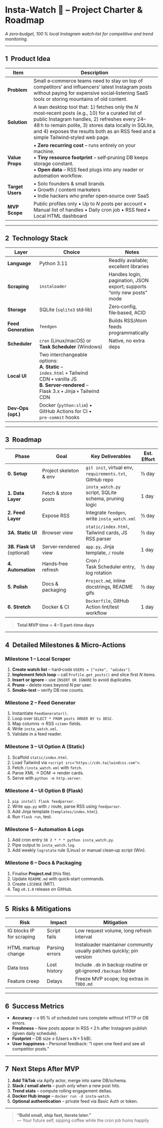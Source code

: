 # Insta‑Watch 📸 – Project Charter & Roadmap
*A zero‑budget, 100 % local Instagram watch‑list for competitive and trend monitoring.*

---

## 1  Product Idea

| Item | Description |
|------|-------------|
| **Problem** | Small e‑commerce teams need to stay on top of competitors’ and influencers’ latest Instagram posts without paying for expensive social‑listening SaaS tools or storing mountains of old content. |
| **Solution** | A lean desktop tool that: 1) fetches only the *N* most‑recent posts (e.g., 10) for a curated list of public Instagram handles, 2) refreshes every 24–48 h to remain polite, 3) stores data locally in SQLite, and 4) exposes the results both as an RSS feed and a simple Tailwind‑styled web page. |
| **Value Props** | • **Zero recurring cost** – runs entirely on your machine. <br>• **Tiny resource footprint** – self‑pruning DB keeps storage constant. <br>• **Open data** – RSS feed plugs into any reader or automation workflow. |
| **Target Users** | • Solo founders & small brands <br>• Growth / content marketers <br>• Indie hackers who prefer open‑source over SaaS |
| **MVP Scope** | Public profiles only • Up to *N* posts per account • Manual list of handles • Daily cron job • RSS feed • Local HTML dashboard |

---

## 2  Technology Stack

| Layer | Choice | Notes |
|-------|--------|-------|
| **Language** | Python 3.11 | Readily available; excellent libraries |
| **Scraping** | `instaloader` | Handles login, pagination, JSON export; supports “only new posts” mode |
| **Storage** | SQLite (`sqlite3` std‑lib) | Zero‑config, file‑based, ACID |
| **Feed Generation** | `feedgen` | Builds RSS/Atom feeds programmatically |
| **Scheduler** | `cron` (Linux/macOS) or **Task Scheduler** (Windows) | Native, no extra deps |
| **Local UI** | Two interchangeable options: <br>**A. Static** – `index.html` + Tailwind CDN + vanilla JS <br>**B. Server‑rendered** – Flask 3.x + Jinja + Tailwind CDN |
| **Dev‑Ops (opt.)** | Docker (`python:slim`) • GitHub Actions for CI • `pre‑commit` hooks |

---

## 3  Roadmap

| Phase | Goal | Key Deliverables | Est. Effort |
|-------|------|------------------|-------------|
| **0. Setup** | Project skeleton & env | `git init`, virtual env, `requirements.txt`, GitHub repo | ½ day |
| **1. Data Layer** | Fetch & store posts | `insta_watch.py` script, SQLite schema, pruning logic | 1 day |
| **2. Feed Layer** | Expose RSS | Integrate `feedgen`, write `insta_watch.xml` | ½ day |
| **3A. Static UI** | Browser view | `static/index.html`, Tailwind cards, JS RSS parser | ½ day |
| **3B. Flask UI** (optional) | Server‑rendered view | `app.py`, Jinja template, `/` route | 1 day |
| **4. Automation** | Hands‑free refresh | Cron / Task Scheduler entry, log rotation | ½ day |
| **5. Polish** | Docs & packaging | `Project.md`, inline docstrings, README gifs | ½ day |
| **6. Stretch** | Docker & CI | `Dockerfile`, GitHub Action lint/test workflow | 1 day |

> **Total MVP time** ≈ **4 – 5 part‑time days**

---

## 4  Detailed Milestones & Micro‑Actions

### Milestone 1 – Local Scraper
1. **Create watch list** – hard‑code `USERS = ["nike", "adidas"]`.
2. **Implement fetch loop** – call `Profile.get_posts()` and slice first *N* items.
3. **Insert or ignore** – use `INSERT OR IGNORE` to avoid duplicates.
4. **Prune** – delete rows beyond *N* per user.
5. **Smoke‑test** – verify DB row counts.

### Milestone 2 – Feed Generator
1. Instantiate `FeedGenerator()`.
2. Loop over `SELECT * FROM posts ORDER BY ts DESC`.
3. Map columns → RSS `<item>` fields.
4. Write `insta_watch.xml`.
5. Validate in a feed reader.

### Milestone 3 – UI Option A (Static)
1. Scaffold `static/index.html`.
2. Load Tailwind via `<script src="https://cdn.tailwindcss.com">`.
3. Fetch `/insta_watch.xml` with `fetch`.
4. Parse XML → DOM → render cards.
5. Serve with `python -m http.server`.

### Milestone 4 – UI Option B (Flask)
1. `pip install flask feedparser`.
2. Write `app.py` with `/` route, parse RSS using `feedparser`.
3. Add Jinja template (`templates/index.html`).
4. Run `flask run`, test.

### Milestone 5 – Automation & Logs
1. Add cron entry `30 2 * * * python insta_watch.py`.
2. Pipe output to `insta_watch.log`.
3. Add weekly `logrotate` rule (Linux) or manual clean‑up script (Win).

### Milestone 6 – Docs & Packaging
1. Finalise **Project.md** (this file).
2. Update `README.md` with quick‑start commands.
3. Create `LICENSE` (MIT).
4. Tag `v0.1.0` release on GitHub.

---

## 5  Risks & Mitigations

| Risk | Impact | Mitigation |
|------|--------|-----------|
| IG blocks IP for scraping | Script fails | Low request volume, long refresh interval |
| HTML markup change | Parsing errors | Instaloader maintainer community usually patches quickly; pin version |
| Data loss | Lost history | Include `.db` in backup routine or git‑ignored `/backups` folder |
| Feature creep | Delays | Freeze MVP scope; log extras in `TODO.md` |

---

## 6  Success Metrics

* **Accuracy** – ≥ 95 % of scheduled runs complete without HTTP or DB errors.
* **Freshness** – New posts appear in RSS < 2 h after Instagram publish (given daily schedule).
* **Footprint** – DB size ≤ (Users × N × 5 kB).  
* **User happiness** – Personal feedback: “I open one feed and see all competitor posts.”

---

## 7  Next Steps After MVP

1. **Add TikTok** via Apify actor, merge into same DB/schema.
2. **Slack / email alerts** – push only when a new post hits.
3. **Trend stats** – compute rolling engagement deltas.
4. **Docker Hub image** – `docker run -d insta-watch`.
5. **Optional authentication** – private feed via Basic Auth or token.

---

> **“Build small, ship fast, iterate later.”**  
> — Your future self, sipping coffee while the cron job hums happily
